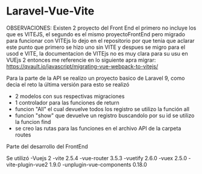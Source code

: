 # Laravel-Vue-Vite

OBSERVACIONES: Existen 2 proyecto del Front End el primero no incluye los que es VITEJS, el segundo es el mismo proyectoFrontEnd pero migrado para funcionar con VITEjs 
lo dejo en el repositorio por que tenia que aclarar este punto que primero se hizo uno sin VITE y despues se migro para el usod e VITE, la documentacion de VITEjs no es muy clara para su usu en VUEjs 2 entonces me referencie en lo siguiente apra migrar: https://qvault.io/javascript/migrating-vue-webpack-to-vitejs/



Para la parte de la API se realizo un proyecto basico de Laravel 9, como decia el reto la última versión
para esto se realizó
  - 2 modelos con sus respectivas migraciones
  - 1 controlador para las funciones de return
  -  funcion "All" el cual devuelve todos los registro se utilizo la función all 
  -  funcion "show" que devuelve un registro buscandolo por su id se utilizo la funcion find
  -  se creo las rutas para las funciones en el archivo API de la carpeta routes

Parte del desarrollo del FrontEnd 

Se utilizó 
-Vuejs 2
-vite 2.5.4
-vue-router 3.5.3
-vuetify 2.6.0
-vuex 2.5.0
-vite-plugin-vue2 1.9.0
-unplugin-vue-components 0.18.0


